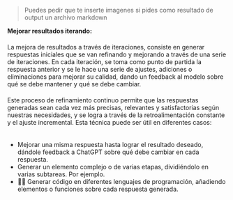 > Puedes pedir que te inserte imagenes si pides como resultado de output un archivo markdown

**Mejorar resultados iterando:**  
ㅤ  
La mejora de resultados a través de iteraciones, consiste en generar respuestas iniciales que se van refinando y mejorando a través de una serie de iteraciones. En cada iteración, se toma como punto de partida la respuesta anterior y se le hace una serie de ajustes, adiciones o eliminaciones para mejorar su calidad, dando un feedback al modelo sobre qué se debe mantener y qué se debe cambiar.  
ㅤ  
Este proceso de refinamiento continuo permite que las respuestas generadas sean cada vez más precisas, relevantes y satisfactorias según nuestras necesidades, y se logra a través de la retroalimentación constante y el ajuste incremental. Esta técnica puede ser útil en diferentes casos:  
ㅤ

-   Mejorar una misma respuesta hasta lograr el resultado deseado, dándole feedback a ChatGPT sobre qué debe cambiar en cada respuesta.
-   Generar un elemento complejo o de varias etapas, dividiéndolo en varias subtareas. Por ejemplo.
-   🧑‍💻 Generar código en diferentes lenguajes de programación, añadiendo elementos o funciones sobre cada respuesta generada.